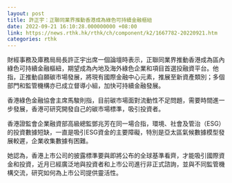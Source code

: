```yaml
---
layout: post
title: 許正宇：正聯同業界推動香港成為綠色可持續金融樞紐
date: 2022-09-21 16:10:28.000000000 +08:00
link: https://news.rthk.hk/rthk/ch/component/k2/1667782-20220921.htm
categories: rthk
---
```


財經事務及庫務局局長許正宇出席一個論壇時表示，正聯同業界推動香港成為區內綠色可持續金融樞紐，期望成為內地及海外綠色企業和項目首選投融資平台。他指，正推動自願碳市場發展，將現有國際金融中心元素，推展至新資產類別；多個部門和監管機構亦已成立督導小組，加快可持續金融發展。

香港綠色金融協會主席馬駿則指，目前碳市場面對流動性不足問題，需要時間進一步發展，香港可研究開發自己的碳市場標準，吸引投資者。

香港證監會企業融資部高級總監鄧兆芳在同一場合指，環境、社會及管治（ESG）的投資數據短缺，一直是吸引ESG資金的主要障礙，特別是亞太區氣候數據模型發展較遲，企業收集數據有困難。

她認為，香港上市公司的披露標準要與即將公布的全球基準看齊，才能吸引國際資金和投資，近月已經廣泛地與投資者和上市公司進行非正式諮詢，並與不同監管機構交流，研究如何為上市公司提供靈活性。
